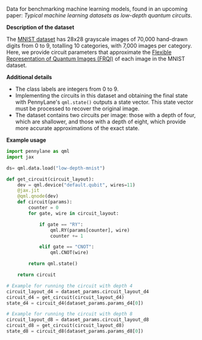 Data for benchmarking machine learning models, found in an upcoming paper: *Typical machine learning datasets as low-depth quantum circuits*.

**Description of the dataset**

The [MNIST dataset](https://ieeexplore.ieee.org/document/6296535) has 28x28 grayscale images of 70,000 hand-drawn digits from 0 to 9, totalling 10 categories, with 7,000 images per category. Here, we provide circuit parameters that approximate the [Flexible Representation of Quantum Images (FRQI)](https://link.springer.com/article/10.1007/s11128-010-0177-y) of each image in the MNIST dataset.

**Additional details**

- The class labels are integers from 0 to 9.
- Implementing the circuits in this dataset and obtaining the final state with PennyLane's `qml.state()` outputs a state vector. This state vector must be processed to recover the original image.
- The dataset contains two circuits per image: those with a depth of four, which are shallower, and those with a depth of eight, which provide more accurate approximations of the exact state.

**Example usage**

```python
import pennylane as qml
import jax

ds= qml.data.load("low-depth-mnist")

def get_circuit(circuit_layout):
    dev = qml.device("default.qubit", wires=11)
    @jax.jit
    @qml.qnode(dev)
    def circuit(params):
        counter = 0
        for gate, wire in circuit_layout:

            if gate == "RY":
                qml.RY(params[counter], wire)
                counter += 1

            elif gate == "CNOT":
                qml.CNOT(wire)

        return qml.state()

    return circuit

# Example for running the circuit with depth 4
circuit_layout_d4 = dataset_params.circuit_layout_d4
circuit_d4 = get_circuit(circuit_layout_d4)
state_d4 = circuit_d4(dataset_params.params_d4[0])

# Example for running the circuit with depth 8
circuit_layout_d8 = dataset_params.circuit_layout_d8
circuit_d8 = get_circuit(circuit_layout_d8)
state_d8 = circuit_d8(dataset_params.params_d8[0])
```